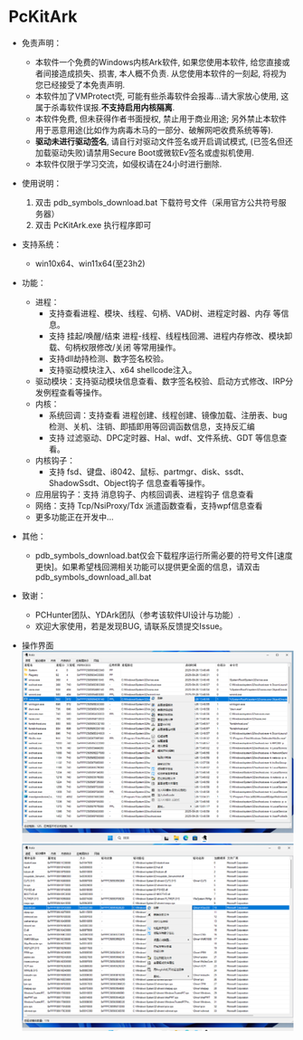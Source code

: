 # PcKitArk

- 免责声明：
  - 本软件一个免费的Windows内核Ark软件, 如果您使用本软件, 给您直接或者间接造成损失、损害, 本人概不负责. 从您使用本软件的一刻起, 将视为您已经接受了本免责声明.
  - 本软件加了VMProtect壳, 可能有些杀毒软件会报毒...请大家放心使用, 这属于杀毒软件误报.**不支持启用内核隔离**.
  - 本软件免费, 但未获得作者书面授权, 禁止用于商业用途; 另外禁止本软件用于恶意用途(比如作为病毒木马的一部分、破解网吧收费系统等等).
  - **驱动未进行驱动签名**, 请自行对驱动文件签名或开启调试模式, (已签名但还加载驱动失败)请禁用Secure Boot或微软Ev签名或虚拟机使用.
  - 本软件仅限于学习交流，如侵权请在24小时进行删除.

- 使用说明：
  1. 双击 pdb_symbols_download.bat 下载符号文件（采用官方公共符号服务器）
  2. 双击 PcKitArk.exe 执行程序即可

- 支持系统：
  - win10x64、win11x64(至23h2)

- 功能：
  - 进程：
    - 支持查看进程、模块、线程、句柄、VAD树、进程定时器、内存 等信息。
    - 支持 挂起/唤醒/结束 进程-线程、线程栈回溯、进程内存修改、模块卸载、句柄权限修改/关闭 等常用操作。
    - 支持dll劫持检测、数字签名校验。
    - 支持驱动模块注入、x64 shellcode注入。
  - 驱动模块：支持驱动模块信息查看、数字签名校验、启动方式修改、IRP分发例程查看等操作。
  - 内核：
    - 系统回调：支持查看 进程创建、线程创建、镜像加载、注册表、bug检测、关机、注销、即插即用等回调函数信息，支持反汇编
    - 支持 过滤驱动、DPC定时器、Hal、wdf、文件系统、GDT 等信息查看。
  - 内核钩子：
    - 支持 fsd、键盘、i8042、鼠标、partmgr、disk、ssdt、ShadowSsdt、Object钩子 信息查看等操作。
  - 应用层钩子：支持 消息钩子、内核回调表、进程钩子 信息查看
  - 网络：支持 Tcp/NsiProxy/Tdx 派遣函数查看，支持wpf信息查看
  - 更多功能正在开发中...

- 其他：
  - pdb_symbols_download.bat仅会下载程序运行所需必要的符号文件\[速度更快\]。如果希望栈回溯相关功能可以提供更全面的信息，请双击pdb_symbols_download_all.bat

- 致谢：
  - PCHunter团队、YDArk团队（参考该软件UI设计与功能）.
  - 欢迎大家使用，若是发现BUG, 请联系反馈提交Issue。

- 操作界面
![操作界面](screenshots/1.%20主界面.png)
![操作界面](screenshots/2.%20驱动模块.png)








